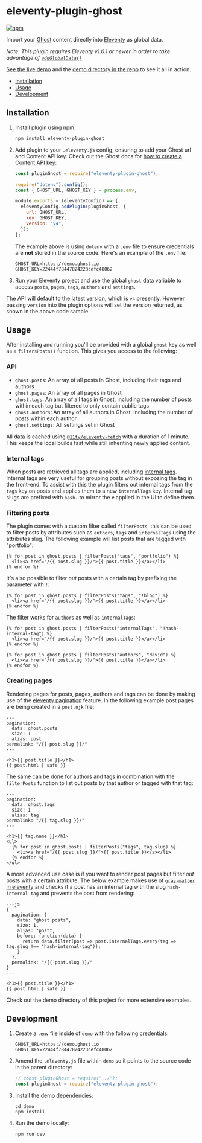 # eleventy-plugin-ghost

[![npm](https://img.shields.io/npm/v/eleventy-plugin-ghost)](https://www.npmjs.com/package/eleventy-plugin-ghost)

Import your [Ghost](https://ghost.org) content directly into [Eleventy](https://github.com/11ty/eleventy) as global data.

_Note: This plugin requires Eleventy v1.0.1 or newer in order to take advantage of [`addGlobalData()`](https://www.11ty.dev/docs/data-global-custom/)_

[See the live demo](https://eleventy-plugin-ghost.netlify.app) and the [demo directory in the repo](https://github.com/daviddarnes/eleventy-plugin-ghost/tree/main/demo) to see it all in action.

- [Installation](#installation)
- [Usage](#usage)
- [Development](#development)

## Installation

1. Install plugin using npm:

   ```
   npm install eleventy-plugin-ghost
   ```

2. Add plugin to your `.eleventy.js` config, ensuring to add your Ghost url and Content API key. Check out the Ghost docs for [how to create a Content API key](http://www.ghost.org/docs/content-api/):

   ```js
   const pluginGhost = require("eleventy-plugin-ghost");

   require("dotenv").config();
   const { GHOST_URL, GHOST_KEY } = process.env;

   module.exports = (eleventyConfig) => {
     eleventyConfig.addPlugin(pluginGhost, {
       url: GHOST_URL,
       key: GHOST_KEY,
       version: "v4",
     });
   };
   ```

   The example above is using `dotenv` with a `.env` file to ensure credentials are **not** stored in the source code. Here's an example of the `.env` file:

   ```text
   GHOST_URL=https://demo.ghost.io
   GHOST_KEY=22444f78447824223cefc48062
   ```

3. Run your Eleventy project and use the global `ghost` data variable to access `posts`, `pages`, `tags`, `authors` and `settings`.

The API will default to the latest version, which is `v4` presently. However passing `version` into the plugin options will set the version returned, as shown in the above code sample.

## Usage

After installing and running you'll be provided with a global `ghost` key as well as a `filtersPosts()` function. This gives you access to the following:

### API

- `ghost.posts`: An array of all posts in Ghost, including their tags and authors
- `ghost.pages`: An array of all pages in Ghost
- `ghost.tags`: An array of all tags in Ghost, including the number of posts within each tag but filtered to only contain public tags
- `ghost.authors`: An array of all authors in Ghost, including the number of posts within each author
- `ghost.settings`: All settings set in Ghost

All data is cached using [`@11ty/eleventy-fetch`](https://www.11ty.dev/docs/plugins/fetch/) with a duration of 1 minute. This keeps the local builds fast while still inheriting newly applied content.

### Internal tags

When posts are retrieved all tags are applied, including [internal tags](https://ghost.org/docs/publishing/#internal-tag). Internal tags are very useful for grouping posts without exposing the tag in the front-end. To assist with this the plugin filters out internal tags from the `tags` key on posts and applies them to a new `internalTags` key. Internal tag slugs are prefixed with `hash-` to mirror the `#` applied in the UI to define them.

### Filtering posts

The plugin comes with a custom filter called `filterPosts`, this can be used to filter posts by attributes such as `authors`, `tags` and `internalTags` using the attributes slug. The following example will list posts that are tagged with "portfolio":

```nunjucks
{% for post in ghost.posts | filterPosts("tags", "portfolio") %}
  <li><a href="/{{ post.slug }}/">{{ post.title }}</a></li>
{% endfor %}
```

It's also possible to filter _out_ posts with a certain tag by prefixing the parameter with `!`:

```nunjucks
{% for post in ghost.posts | filterPosts("tags", "!blog") %}
  <li><a href="/{{ post.slug }}/">{{ post.title }}</a></li>
{% endfor %}
```

The filter works for `authors` as well as `internalTags`:

```nunjucks
{% for post in ghost.posts | filterPosts("internalTags", "!hash-internal-tag") %}
  <li><a href="/{{ post.slug }}/">{{ post.title }}</a></li>
{% endfor %}
```

```nunjucks
{% for post in ghost.posts | filterPosts("authors", "david") %}
  <li><a href="/{{ post.slug }}/">{{ post.title }}</a></li>
{% endfor %}
```

### Creating pages

Rendering pages for posts, pages, authors and tags can be done by making use of the [eleventy pagination](https://www.11ty.dev/docs/pagination/) feature. In the following example post pages are being created in a `post.njk` file:

```nunjucks
---
pagination:
  data: ghost.posts
  size: 1
  alias: post
permalink: "/{{ post.slug }}/"
---

<h1>{{ post.title }}</h1>
{{ post.html | safe }}
```

The same can be done for authors and tags in combination with the `filterPosts` function to list out posts by that author or tagged with that tag:

```nunjucks
---
pagination:
  data: ghost.tags
  size: 1
  alias: tag
permalink: "/{{ tag.slug }}/"
---

<h1>{{ tag.name }}</h1>
<ul>
  {% for post in ghost.posts | filterPosts("tags", tag.slug) %}
    <li><a href="/{{ post.slug }}/">{{ post.title }}</a></li>
  {% endfor %}
</ul>
```

A more advanced use case is if you want to render post pages but filter _out_ posts with a certain attribute. The below example makes use of [`gray-matter` in eleventy](https://www.11ty.dev/docs/data-frontmatter/#alternative-front-matter-formats) and checks if a post has an internal tag with the slug `hash-internal-tag` and prevents the post from rendering:

```nunjucks
---js
{
  pagination: {
    data: "ghost.posts",
    size: 1,
    alias: "post",
    before: function(data) {
      return data.filter(post => post.internalTags.every(tag => tag.slug !== "hash-internal-tag"));
    }
  },
  permalink: "/{{ post.slug }}/"
}
---

<h1>{{ post.title }}</h1>
{{ post.html | safe }}
```

Check out the demo directory of this project for more extensive examples.

## Development

1. Create a `.env` file inside of `demo` with the following credentials:

   ```text
   GHOST_URL=https://demo.ghost.io
   GHOST_KEY=22444f78447824223cefc48062
   ```

2. Amend the `.eleventy.js` file within `demo` so it points to the source code in the parent directory:

   ```js
   // const pluginGhost = require("../");
   const pluginGhost = require("eleventy-plugin-ghost");
   ```

3. Install the demo dependencies:

   ```text
   cd demo
   npm install
   ```

4. Run the demo locally:
   ```text
   npm run dev
   ```
